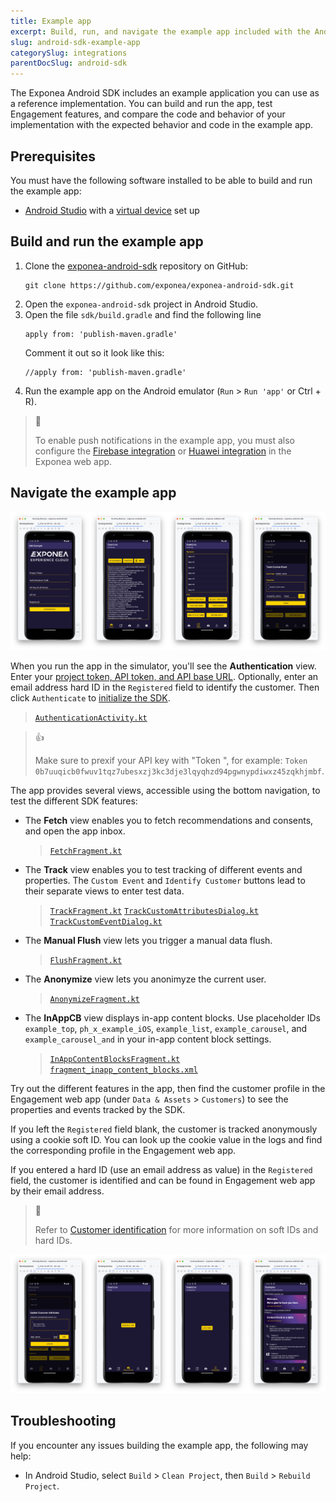 ```yaml
---
title: Example app
excerpt: Build, run, and navigate the example app included with the Android SDK
slug: android-sdk-example-app
categorySlug: integrations
parentDocSlug: android-sdk
---
```


The Exponea Android SDK includes an example application you can use as a reference implementation. You can build and run the app, test Engagement features, and compare the code and behavior of your implementation with the expected behavior and code in the example app.

## Prerequisites

You must have the following software installed to be able to build and run the example app:

- [Android Studio](https://developer.android.com/studio) with a [virtual device](https://developer.android.com/studio/run/managing-avds) set up

## Build and run the example app

1. Clone the [exponea-android-sdk](https://github.com/exponea/exponea-android-sdk) repository on GitHub:
   ```shell
   git clone https://github.com/exponea/exponea-android-sdk.git
   ```
2. Open the `exponea-android-sdk` project in Android Studio.
3. Open the file `sdk/build.gradle` and find the following line 
   ```
   apply from: 'publish-maven.gradle'
   ```
   Comment it out so it look like this:
   ```
   //apply from: 'publish-maven.gradle'
   ```
4. Run the example app on the Android emulator (`Run` > `Run 'app'` or Ctrl + R).

> 📘
>
> To enable push notifications in the example app, you must also configure the [Firebase integration](https://documentation.bloomreach.com/engagement/docs/android-sdk-configure-firebase) or [Huawei integration](https://documentation.bloomreach.com/engagement/docs/android-sdk-configure-huawei) in the Exponea web app.

## Navigate the example app

![Example app screens: configuration, fetch, track, track event](https://raw.githubusercontent.com/exponea/exponea-android-sdk/main/Documentation/images/android-example-app-1.png)

When you run the app in the simulator, you'll see the **Authentication** view. Enter your [project token, API token, and API base URL](mobile-sdks-api-access-management). Optionally, enter an email address hard ID in the `Registered` field to identify the customer. Then click `Authenticate` to [initialize the SDK](ios-sdk-setup#initialize-the-sdk).
> [`AuthenticationActivity.kt`](https://github.com/exponea/exponea-android-sdk/blob/main/app/src/main/java/com/exponea/example/view/AuthenticationActivity.kt)

> 👍
>
> Make sure to prexif your API key with "Token ", for example:
> `Token 0b7uuqicb0fwuv1tqz7ubesxzj3kc3dje3lqyqhzd94pgwnypdiwxz45zqkhjmbf`.

The app provides several views, accessible using the bottom navigation, to test the different SDK features:

- The **Fetch** view enables you to fetch recommendations and consents, and open the app inbox.
  > [`FetchFragment.kt`](https://github.com/exponea/exponea-android-sdk/blob/main/app/src/main/java/com/exponea/example/view/fragments/FetchFragment.kt)
  
- The **Track** view enables you to test tracking of different events and properties. The `Custom Event` and `Identify Customer` buttons lead to their separate views to enter test data.
  > [`TrackFragment.kt`](https://github.com/exponea/exponea-android-sdk/blob/bf48aba5a58e5632bdc5d963c18ee24d7e200ec9/app/src/main/java/com/exponea/example/view/fragments/TrackFragment.kt)
  > [`TrackCustomAttributesDialog.kt`](https://github.com/exponea/exponea-android-sdk/blob/bf48aba5a58e5632bdc5d963c18ee24d7e200ec9/app/src/main/java/com/exponea/example/view/dialogs/TrackCustomAttributesDialog.kt)
  > [`TrackCustomEventDialog.kt`](https://github.com/exponea/exponea-android-sdk/blob/bf48aba5a58e5632bdc5d963c18ee24d7e200ec9/app/src/main/java/com/exponea/example/view/dialogs/TrackCustomEventDialog.kt)

- The **Manual Flush** view lets you trigger a manual data flush.
  > [`FlushFragment.kt`](https://github.com/exponea/exponea-android-sdk/blob/bf48aba5a58e5632bdc5d963c18ee24d7e200ec9/app/src/main/java/com/exponea/example/view/fragments/FlushFragment.kt)

- The **Anonymize** view lets you anonimyze the current user.
  > [`AnonymizeFragment.kt`](https://github.com/exponea/exponea-android-sdk/blob/bf48aba5a58e5632bdc5d963c18ee24d7e200ec9/app/src/main/java/com/exponea/example/view/fragments/AnonymizeFragment.kt)

- The **InAppCB** view displays in-app content blocks. Use placeholder IDs `example_top`, `ph_x_example_iOS`, `example_list`, `example_carousel`, and `example_carousel_and` in your in-app content block settings.
  > [`InAppContentBlocksFragment.kt`](https://github.com/exponea/exponea-android-sdk/blob/bf48aba5a58e5632bdc5d963c18ee24d7e200ec9/app/src/main/java/com/exponea/example/view/fragments/InAppContentBlocksFragment.kt)
  > [`fragment_inapp_content_blocks.xml`](https://github.com/exponea/exponea-android-sdk/blob/main/app/src/main/res/layout/fragment_inapp_content_blocks.xml)

Try out the different features in the app, then find the customer profile in the Engagement web app (under `Data & Assets` > `Customers`) to see the properties and events tracked by the SDK.

If you left the `Registered` field blank, the customer is tracked anonymously using a cookie soft ID. You can look up the cookie value in the logs and find the corresponding profile in the Engagement web app.

If you entered a hard ID (use an email address as value) in the `Registered` field, the customer is identified and can be found in Engagement web app by their email address.

> 📘
>
> Refer to [Customer identification](https://documentation.bloomreach.com/engagement/docs/customer-identification) for more information on soft IDs and hard IDs.

![Example app screens: identify, flush, anonymize, content blocks](https://raw.githubusercontent.com/exponea/exponea-android-sdk/main/Documentation/images/android-example-app-2.png)

## Troubleshooting

If you encounter any issues building the example app, the following may help:

- In Android Studio, select `Build` > `Clean Project`, then `Build` > `Rebuild Project`.